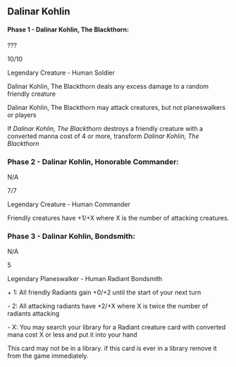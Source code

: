 ## Dalinar Kohlin

#### Phase 1 - Dalinar Kohlin, The Blackthorn:

???

10/10

Legendary Creature - Human Soldier

Dalinar Kohlin, The Blackthorn deals any excess damage to a random friendly creature

Dalinar Kohlin, The Blackthorn may attack creatures, but not planeswalkers or players

If *Dalinar Kohlin, The Blackthorn* destroys a friendly creature with a converted manna cost of 4 or more, transform *Dalinar Kohlin, The Blackthorn*

### Phase 2 - Dalinar Kohlin, Honorable Commander:
N/A

7/7

Legendary Creature - Human Commander

Friendly creatures have +1/+X where X is the number of attacking creatures.

### Phase 3 - Dalinar Kohlin, Bondsmith:
N/A

5

Legendary Planeswalker - Human Radiant Bondsmith

\+ 1: All friendly Radiants gain +0/+2 until the start of your next turn

\- 2: All attacking radiants have +2/+X where X is twice the number of radiants attacking

\- X: You may search your library for a Radiant creature card with converted mana cost X or less and put it into your hand

This card may not be in a library. if this card is ever in a library remove it from the game immediately.